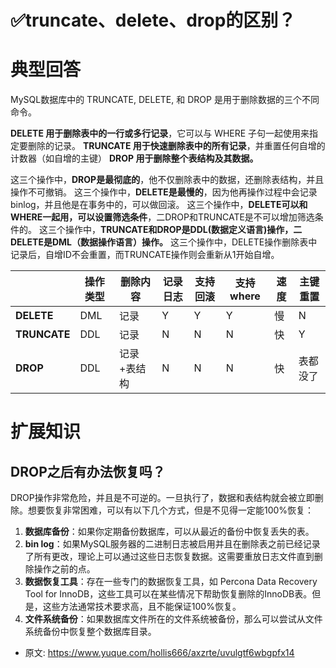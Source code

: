 # ✅truncate、delete、drop的区别？
<!--page header-->

<a name="zA9Rb"></a>
# 典型回答

MySQL数据库中的 TRUNCATE, DELETE, 和 DROP 是用于删除数据的三个不同命令。

**DELETE 用于删除表中的一行或多行记录**，它可以与 WHERE 子句一起使用来指定要删除的记录。
**TRUNCATE 用于快速删除表中的所有记录**，并重置任何自增的计数器（如自增的主键）
**DROP 用于删除整个表结构及其数据。**

这三个操作中，**DROP是最彻底的**，他不仅删除表中的数据，还删除表结构，并且操作不可撤销。
这三个操作中，**DELETE是最慢的**，因为他再操作过程中会记录binlog，并且他是在事务中的，可以做回滚。
这三个操作中，**DELETE可以和WHERE一起用，可以设置筛选条件**，二DROP和TRUNCATE是不可以增加筛选条件的。
这三个操作中，**TRUNCATE和DROP是DDL(数据定义语言)操作，二DELETE是DML（数据操作语言）操作。**
这三个操作中，DELETE操作删除表中记录后，自增ID不会重置，而TRUNCATE操作则会重新从1开始自增。

|  | **操作类型** | **删除内容** | **记录日志** | 支持回滚 | 支持where | 速度 | 主键重置 |
| --- | --- | --- | --- | --- | --- | --- | --- |
| **DELETE** | DML | 记录 | Y | Y | Y | 慢 | N |
| **TRUNCATE** | DDL | 记录 | N | N | N | 快 | Y |
| **DROP** | DDL | 记录+表结构 | N | N | N | 快 | 表都没了 |


<a name="mCu6l"></a>
# 扩展知识

<a name="oSUzY"></a>
## DROP之后有办法恢复吗？

DROP操作非常危险，并且是不可逆的。一旦执行了，数据和表结构就会被立即删除。想要恢复非常困难，可以有以下几个方式，但是不见得一定能100%恢复：

1. **数据库备份**：如果你定期备份数据库，可以从最近的备份中恢复丢失的表。
2. **bin log**：如果MySQL服务器的二进制日志被启用并且在删除表之前已经记录了所有更改，理论上可以通过这些日志恢复数据。这需要重放日志文件直到删除操作之前的点。
3. **数据恢复工具**：存在一些专门的数据恢复工具，如 Percona Data Recovery Tool for InnoDB，这些工具可以在某些情况下帮助恢复删除的InnoDB表。但是，这些方法通常技术要求高，且不能保证100%恢复。
4. **文件系统备份**：如果数据库文件所在的文件系统被备份，那么可以尝试从文件系统备份中恢复整个数据库目录。


<!--page footer-->
- 原文: <https://www.yuque.com/hollis666/axzrte/uvulgtf6wbgpfx14>